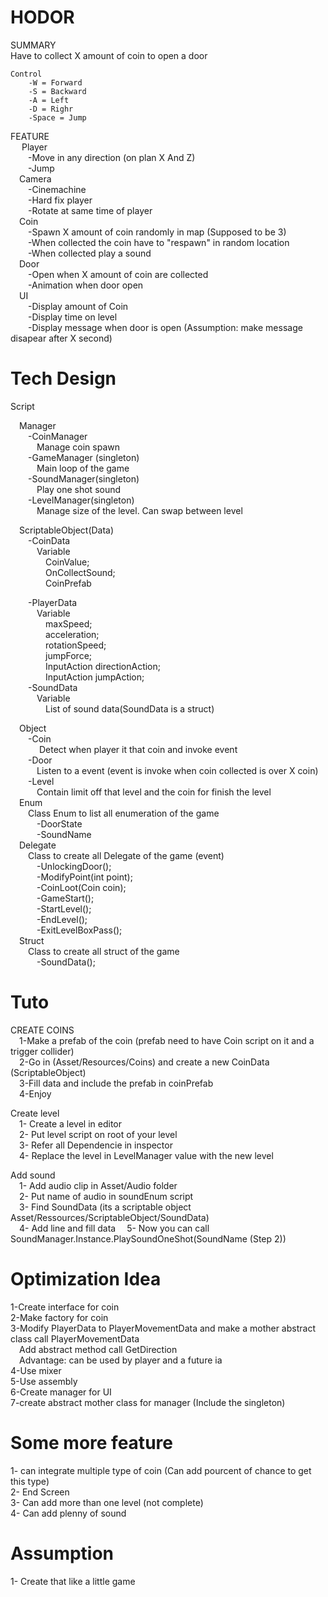 
# HODOR

SUMMARY  
    Have to collect X amount of coin to open a door

	Control  
		-W = Forward  
		-S = Backward  
		-A = Left  
		-D = Righr  
		-Space = Jump  
  
  
FEATURE  
	&emsp; Player  
&emsp;&emsp;-Move in any direction (on plan X And Z)  
&emsp;&emsp;-Jump  
&emsp;Camera  
&emsp;&emsp;-Cinemachine  
&emsp;&emsp;-Hard fix player  
&emsp;&emsp;-Rotate at same time of player  
&emsp;Coin  
&emsp;&emsp;-Spawn X amount of coin randomly in map (Supposed to be 3)  
&emsp;&emsp;-When collected the coin have to "respawn" in random location  
&emsp;&emsp;-When collected play a sound  
&emsp;Door  
&emsp;&emsp;-Open when X amount of coin are collected  
&emsp;&emsp;-Animation when door open  
&emsp;UI  
&emsp;&emsp;-Display amount of Coin  
&emsp;&emsp;-Display time on level  
&emsp;&emsp;-Display message when door is open (Assumption: make message disapear after X second)  

  
# Tech Design  
Script  

&emsp;Manager  
&emsp;&emsp;-CoinManager  
&emsp;&emsp;&emsp;Manage coin spawn    
&emsp;&emsp;-GameManager (singleton)  
&emsp;&emsp;&emsp;Main loop of the game  
&emsp;&emsp;-SoundManager(singleton)  
&emsp;&emsp;&emsp;Play one shot sound  
&emsp;&emsp;-LevelManager(singleton)  
&emsp;&emsp;&emsp;Manage size of the level. Can swap between level  

&emsp;ScriptableObject(Data)  
&emsp;&emsp;-CoinData  
&emsp;&emsp;&emsp;Variable  
&emsp;&emsp;&emsp;&emsp;CoinValue;  
&emsp;&emsp;&emsp;&emsp;OnCollectSound;  
&emsp;&emsp;&emsp;&emsp;CoinPrefab  

&emsp;&emsp;-PlayerData  
&emsp;&emsp;&emsp;Variable  
&emsp;&emsp;&emsp;&emsp;maxSpeed;  
&emsp;&emsp;&emsp;&emsp;acceleration;  
&emsp;&emsp;&emsp;&emsp;rotationSpeed;  
&emsp;&emsp;&emsp;&emsp;jumpForce;  
&emsp;&emsp;&emsp;&emsp;InputAction directionAction;  
&emsp;&emsp;&emsp;&emsp;InputAction jumpAction;  
&emsp;&emsp;-SoundData  
&emsp;&emsp;&emsp;Variable  
&emsp;&emsp;&emsp;&emsp;List of sound data(SoundData is a struct)  

&emsp;Object  
&emsp;&emsp;-Coin  
&emsp;&emsp;&emsp; Detect when player it that coin and invoke event  
&emsp;&emsp;-Door  
&emsp;&emsp;&emsp;Listen to a event (event is invoke when coin collected is over X coin)  
&emsp;&emsp;-Level  
&emsp;&emsp;&emsp;Contain limit off that level and the coin for finish the level  
&emsp;Enum  
&emsp;&emsp;Class Enum to list all enumeration of the game  
&emsp;&emsp;&emsp;-DoorState  
&emsp;&emsp;&emsp;-SoundName  
&emsp;Delegate  
&emsp;&emsp;Class to create all Delegate of the game (event)  
&emsp;&emsp;&emsp;-UnlockingDoor();  
&emsp;&emsp;&emsp;-ModifyPoint(int point);  
&emsp;&emsp;&emsp;-CoinLoot(Coin coin);  
&emsp;&emsp;&emsp;-GameStart();  
&emsp;&emsp;&emsp;-StartLevel();  
&emsp;&emsp;&emsp;-EndLevel();  
&emsp;&emsp;&emsp;-ExitLevelBoxPass();  
&emsp;Struct  
&emsp;&emsp;Class to create all struct of the game  
&emsp;&emsp;&emsp;-SoundData();
  
# Tuto

CREATE COINS  
&emsp;1-Make a prefab of the coin (prefab need to have Coin script on it and a trigger collider)  
&emsp;2-Go in (Asset/Resources/Coins) and create a new CoinData (ScriptableObject)  
&emsp;3-Fill data and include the prefab in coinPrefab  
&emsp;4-Enjoy  

Create level  
&emsp;1- Create a level in editor   
&emsp;2- Put level script on root of your level  
&emsp;3- Refer all Dependencie in inspector  
&emsp;4- Replace the level in LevelManager value with the new level  

Add sound  
&emsp;1- Add audio clip in Asset/Audio folder   
&emsp;2- Put name of audio in soundEnum script   
&emsp;3- Find SoundData (its a scriptable object Asset/Ressources/ScriptableObject/SoundData)  
&emsp;4- Add line and fill data
&emsp;5- Now you can call SoundManager.Instance.PlaySoundOneShot(SoundName (Step 2))    

# Optimization Idea
1-Create interface for coin  
2-Make factory for coin  
3-Modify PlayerData to PlayerMovementData and make a mother abstract class call PlayerMovementData  
&emsp;Add abstract method call GetDirection  
&emsp;Advantage: can be used by player and a future ia  
4-Use mixer  
5-Use assembly  
6-Create manager for UI  
7-create abstract mother class for manager (Include the singleton)   

# Some more feature  
1- can integrate multiple type of coin (Can add pourcent of chance to get this type)  
2- End Screen  
3- Can add more than one level (not complete)  
4- Can add plenny of sound  

# Assumption

1- Create that like a little game  
